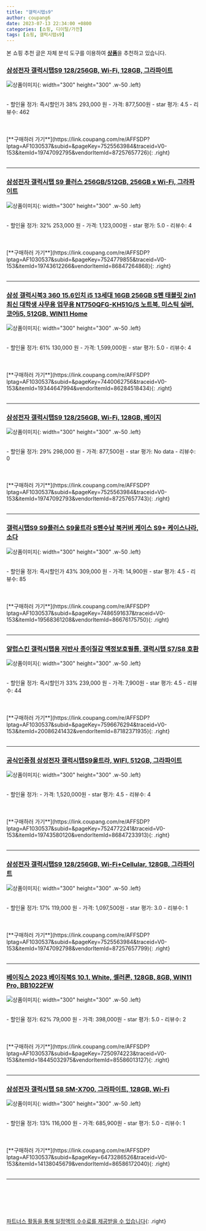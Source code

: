 ```yaml
---
title: "갤럭시탭s9"
author: coupang6
date: 2023-07-13 22:34:00 +0800
categories: [쇼핑, 디이털/가전]
tags: [쇼핑, 갤럭시탭s9]
---
```


본 쇼핑 추천 글은 자체 분석 도구를 이용하여 [**상품**](https://link.coupang.com/a/bao1ui)을 추천하고 있습니다.

### [삼성전자 갤럭시탭S9 128/256GB, Wi-Fi, 128GB, 그라파이트](https://link.coupang.com/re/AFFSDP?lptag=AF1030537&subid=&pageKey=7525563984&traceid=V0-153&itemId=19747092795&vendorItemId=87257657726)

![상품이미지](https://thumbnail10.coupangcdn.com/thumbnails/remote/230x230ex/image/vendor_inventory/998f/3ec87f6cff201af84f7a4bf41cab1220e5dee7e6ddc37b89170cf17d302b.jpg){: width="300" height="300" .w-50 .left}


<br>
- 할인율 정가: 즉시할인가 38%  293,000   원
- 가격: 877,500원
- star 평가: 4.5
- 리뷰수: 462
<br>
<br>
<br>
<br>
[**구매하러 가기**](https://link.coupang.com/re/AFFSDP?lptag=AF1030537&subid=&pageKey=7525563984&traceid=V0-153&itemId=19747092795&vendorItemId=87257657726){: .right}
<br>
<br>

---

### [삼성전자 갤럭시탭 S9 플러스 256GB/512GB, 256GB x Wi-Fi, 그라파이트](https://link.coupang.com/re/AFFSDP?lptag=AF1030537&subid=&pageKey=7524779855&traceid=V0-153&itemId=19743612266&vendorItemId=86847264868)

![상품이미지](https://thumbnail10.coupangcdn.com/thumbnails/remote/230x230ex/image/vendor_inventory/93af/8296671c0b211369269812d93f4c61069eea99bfbb9a2da35fec608e6521.jpg){: width="300" height="300" .w-50 .left}


<br>
- 할인율 정가: 32%  253,000   원
- 가격: 1,123,000원
- star 평가: 5.0
- 리뷰수: 4
<br>
<br>
<br>
<br>
[**구매하러 가기**](https://link.coupang.com/re/AFFSDP?lptag=AF1030537&subid=&pageKey=7524779855&traceid=V0-153&itemId=19743612266&vendorItemId=86847264868){: .right}
<br>
<br>

---

### [삼성 갤럭시북3 360 15.6인치 i5 13세대 16GB 256GB S펜 태블릿 2in1 최신 대학생 사무용 업무용 NT750QFG-KH51G/S 노트북, 미스틱 실버, 코어i5, 512GB, WIN11 Home](https://link.coupang.com/re/AFFSDP?lptag=AF1030537&subid=&pageKey=7440062756&traceid=V0-153&itemId=19344647994&vendorItemId=86284518434)

![상품이미지](https://thumbnail7.coupangcdn.com/thumbnails/remote/230x230ex/image/vendor_inventory/aaf6/a2e6f60e25ab57a2c809cdbd1592a91ff139a13b2d72a8f5f5484361e5bc.jpg){: width="300" height="300" .w-50 .left}


<br>
- 할인율 정가: 61%  130,000   원
- 가격: 1,599,000원
- star 평가: 5.0
- 리뷰수: 4
<br>
<br>
<br>
<br>
[**구매하러 가기**](https://link.coupang.com/re/AFFSDP?lptag=AF1030537&subid=&pageKey=7440062756&traceid=V0-153&itemId=19344647994&vendorItemId=86284518434){: .right}
<br>
<br>

---

### [삼성전자 갤럭시탭S9 128/256GB, Wi-Fi, 128GB, 베이지](https://link.coupang.com/re/AFFSDP?lptag=AF1030537&subid=&pageKey=7525563984&traceid=V0-153&itemId=19747092793&vendorItemId=87257657743)

![상품이미지](https://thumbnail10.coupangcdn.com/thumbnails/remote/230x230ex/image/vendor_inventory/998f/3ec87f6cff201af84f7a4bf41cab1220e5dee7e6ddc37b89170cf17d302b.jpg){: width="300" height="300" .w-50 .left}


<br>
- 할인율 정가: 29%  298,000   원
- 가격: 877,500원
- star 평가: No data
- 리뷰수: 0
<br>
<br>
<br>
<br>
[**구매하러 가기**](https://link.coupang.com/re/AFFSDP?lptag=AF1030537&subid=&pageKey=7525563984&traceid=V0-153&itemId=19747092793&vendorItemId=87257657743){: .right}
<br>
<br>

---

### [갤럭시탭S9 S9플러스 S9울트라 S펜수납 북커버 케이스 S9+ 케이스나라, 소다](https://link.coupang.com/re/AFFSDP?lptag=AF1030537&subid=&pageKey=7486591637&traceid=V0-153&itemId=19568361208&vendorItemId=86676175750)

![상품이미지](https://thumbnail6.coupangcdn.com/thumbnails/remote/230x230ex/image/vendor_inventory/0836/402500e57625387d42da9ec9379e55767ec724b53ed66a105eedeee7b3e7.jpg){: width="300" height="300" .w-50 .left}


<br>
- 할인율 정가: 즉시할인가 43%  309,000   원
- 가격: 14,900원
- star 평가: 4.5
- 리뷰수: 85
<br>
<br>
<br>
<br>
[**구매하러 가기**](https://link.coupang.com/re/AFFSDP?lptag=AF1030537&subid=&pageKey=7486591637&traceid=V0-153&itemId=19568361208&vendorItemId=86676175750){: .right}
<br>
<br>

---

### [알럽스킨 갤럭시탭용 저반사 종이질감 액정보호필름, 갤럭시탭 S7/S8 호환](https://link.coupang.com/re/AFFSDP?lptag=AF1030537&subid=&pageKey=7596676294&traceid=V0-153&itemId=20086241432&vendorItemId=87182371935)

![상품이미지](https://thumbnail7.coupangcdn.com/thumbnails/remote/230x230ex/image/vendor_inventory/933c/0a59346128a8f82d3724d2bef8d5b357c8156a3757946cdea81833975811.jpg){: width="300" height="300" .w-50 .left}


<br>
- 할인율 정가: 즉시할인가 33%  239,000   원
- 가격: 7,900원
- star 평가: 4.5
- 리뷰수: 44
<br>
<br>
<br>
<br>
[**구매하러 가기**](https://link.coupang.com/re/AFFSDP?lptag=AF1030537&subid=&pageKey=7596676294&traceid=V0-153&itemId=20086241432&vendorItemId=87182371935){: .right}
<br>
<br>

---

### [공식인증점 삼성전자 갤럭시탭S9울트라, WIFI, 512GB, 그라파이트](https://link.coupang.com/re/AFFSDP?lptag=AF1030537&subid=&pageKey=7524772241&traceid=V0-153&itemId=19743580120&vendorItemId=86847233913)

![상품이미지](https://thumbnail8.coupangcdn.com/thumbnails/remote/230x230ex/image/vendor_inventory/42fa/cdd520f224efbff54b9abd29b9f4253826e66495147da2df857c4cf0407e.jpg){: width="300" height="300" .w-50 .left}


<br>
- 할인율 정가: 
- 가격: 1,520,000원
- star 평가: 4.5
- 리뷰수: 4
<br>
<br>
<br>
<br>
[**구매하러 가기**](https://link.coupang.com/re/AFFSDP?lptag=AF1030537&subid=&pageKey=7524772241&traceid=V0-153&itemId=19743580120&vendorItemId=86847233913){: .right}
<br>
<br>

---

### [삼성전자 갤럭시탭S9 128/256GB, Wi-Fi+Cellular, 128GB, 그라파이트](https://link.coupang.com/re/AFFSDP?lptag=AF1030537&subid=&pageKey=7525563984&traceid=V0-153&itemId=19747092798&vendorItemId=87257657799)

![상품이미지](https://thumbnail10.coupangcdn.com/thumbnails/remote/230x230ex/image/vendor_inventory/998f/3ec87f6cff201af84f7a4bf41cab1220e5dee7e6ddc37b89170cf17d302b.jpg){: width="300" height="300" .w-50 .left}


<br>
- 할인율 정가: 17%  119,000   원
- 가격: 1,097,500원
- star 평가: 3.0
- 리뷰수: 1
<br>
<br>
<br>
<br>
[**구매하러 가기**](https://link.coupang.com/re/AFFSDP?lptag=AF1030537&subid=&pageKey=7525563984&traceid=V0-153&itemId=19747092798&vendorItemId=87257657799){: .right}
<br>
<br>

---

### [베이직스 2023 베이직북S 10.1, White, 셀러론, 128GB, 8GB, WIN11 Pro, BB1022FW](https://link.coupang.com/re/AFFSDP?lptag=AF1030537&subid=&pageKey=7250974223&traceid=V0-153&itemId=18445032975&vendorItemId=85586013127)

![상품이미지](https://thumbnail8.coupangcdn.com/thumbnails/remote/230x230ex/image/retail/images/2023/04/07/10/2/ff136b6a-25f6-4eae-9efa-68bc90d49fb1.jpg){: width="300" height="300" .w-50 .left}


<br>
- 할인율 정가: 62%  79,000   원
- 가격: 398,000원
- star 평가: 5.0
- 리뷰수: 2
<br>
<br>
<br>
<br>
[**구매하러 가기**](https://link.coupang.com/re/AFFSDP?lptag=AF1030537&subid=&pageKey=7250974223&traceid=V0-153&itemId=18445032975&vendorItemId=85586013127){: .right}
<br>
<br>

---

### [삼성전자 갤럭시탭 S8 SM-X700, 그라파이트, 128GB, Wi-Fi](https://link.coupang.com/re/AFFSDP?lptag=AF1030537&subid=&pageKey=6473286526&traceid=V0-153&itemId=14138045679&vendorItemId=86586172040)

![상품이미지](https://thumbnail10.coupangcdn.com/thumbnails/remote/230x230ex/image/vendor_inventory/3ec5/f8849919e1df5e973337248f4fce2cddfdd5f75c38afae1520458cdda202.jpg){: width="300" height="300" .w-50 .left}


<br>
- 할인율 정가: 13%  116,000   원
- 가격: 685,900원
- star 평가: 5.0
- 리뷰수: 1
<br>
<br>
<br>
<br>
[**구매하러 가기**](https://link.coupang.com/re/AFFSDP?lptag=AF1030537&subid=&pageKey=6473286526&traceid=V0-153&itemId=14138045679&vendorItemId=86586172040){: .right}
<br>
<br>

---
<br><br><br><br><br> [파트너스 활동을 통해 일정액의 수수료를 제공받을 수 있습니다](https://link.coupang.com/a/bao1ui){: .right}